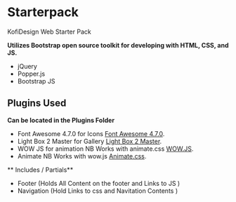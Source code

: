 # Starterpack
KofiDesign Web Starter Pack 


**Utilizes Bootstrap open source toolkit for developing with HTML, CSS, and JS.**
- jQuery
- Popper.js 
- Bootstrap JS



## Plugins Used
**Can be located in the Plugins Folder**
- Font Awesome 4.7.0  for Icons [Font Awesome 4.7.0](https://fontawesome.com/v4.7.0/).
- Light Box 2 Master for Gallery  [Light Box 2 Master](http://lokeshdhakar.com/projects/lightbox2/).
- WOW JS for animation NB Works with animate.css [WOW.JS](https://wowjs.uk/). 
- Animate NB Works with wow.js [Animate.css](https://daneden.github.io/animate.css/). 


** Includes / Partials**
- Footer (Holds All Content on the footer and Links to JS )
- Navigation (Hold Links to css and Navitation Contents )

